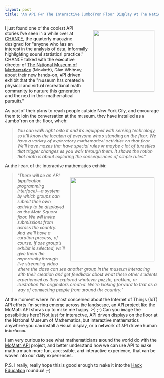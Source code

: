 ```yaml
---
layout: post
title: 'An API For The Interactive JumboTron Floor Display At The National Museum of Mathematics (MoMath) In New York '
---
```

<p><a href="http://momath.org/"><img style="padding: 15px;" src="https://s3.amazonaws.com/kinlane-productions/api-evangelist/national-museum-of-mathematic/momath-museum-of-mathematics.jpg" alt="" width="200" align="right" /></a></p>
<p>I just found one of the coolest API stories I&rsquo;ve seen in a while over at <a href="http://chance.amstat.org/">CHANCE</a>, the quarterly magazine designed for "anyone who has an interest in the analysis of data, informally highlighting sound statistical practice." CHANCE talked with the executive director of <a href="http://momath.org/">The National Museum of Mathematics</a> (MoMath), Glen Whitney, about their new hands-on, API driven exhibit that the "museum has created a physical and virtual recreational math community to nurture this generation and the next in their mathematical pursuits."</p>
<p>As part of their plans to reach people outside New York City, and encourage them to join the conversation at the museum, they have installed as a JumboTron on the floor, which:</p>
<blockquote><em>You can walk right onto it and it&rsquo;s equipped with sensing technology, so it&rsquo;ll know the location of everyone who&rsquo;s standing on the floor. We have a variety of exploratory mathematical activities on that floor. We&rsquo;ll have mazes that have special rules or maybe a lot of turnstiles that trigger changes as you walk through them. It shows the notion that math is about exploring the consequences of simple rules."</em></blockquote>
<p>At the heart of the interactive mathematics exhibit:</p>
<p><a href="http://momath.org/"><img style="padding: 15px;" src="https://s3.amazonaws.com/kinlane-productions/api-evangelist/national-museum-of-mathematic/momath-floor.jpg" alt="" width="275" align="right" /></a></p>
<blockquote><em>"There will be an API (application programming interface)&mdash;a system by which groups can submit their own activity to be displayed on the Math Square floor. We will invite submissions from across the country. And we&rsquo;ll have a curation process, of course. If one group&rsquo;s exhibit is selected, we&rsquo;ll give them the opportunity through live streaming video where the class can see another group in the museum interacting with their creation and get feedback about what these other students experienced as they explored whatever puzzle, problem, or illustration the originators created. We&rsquo;re looking forward to that as a way of connecting people from around the country."</em></blockquote>
<p>At the moment where I&rsquo;m most concerned about the Internet of Things (IoT) API efforts I&rsquo;m seeing emerge across the landscape, an API project like the MoMath API shows up to make me happy. :-) ;-) Can you image the possibilities here? Not just for interactive, API driven displays on the floor at the National Museum of Mathematics, but interactive mathematics anywhere you can install a visual display, or a network of API driven human interfaces.</p>
<p>I am very curious to see what mathematicians around the world do with the <a href="http://3-byte.com/momath/">MoMath API</a> project, and better understand how we can use API to make math a much more fun, accessible, and interactive experience, that can be woven into our daily experiences.</p>
<p>P.S. I really, really hope this is good enough to make it into the <a href="http://hackeducation.com">Hack Education</a> roundup! ;-)</p>
